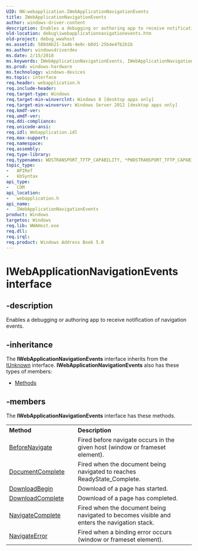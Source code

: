 ```yaml
---
UID: NN:webapplication.IWebApplicationNavigationEvents
title: IWebApplicationNavigationEvents
author: windows-driver-content
description: Enables a debugging or authoring app to receive notification of navigation events.
old-location: debug\iwebapplicationnavigationevents.htm
old-project: debug_wwahost
ms.assetid: 580d4b21-3a4b-4e0c-b0d1-25b4e4fb2b1b
ms.author: windowsdriverdev
ms.date: 2/15/2018
ms.keywords: IWebApplicationNavigationEvents, IWebApplicationNavigationEvents interface [Debugging Windows Store apps], IWebApplicationNavigationEvents interface [Debugging Windows Store apps], described, debug.iwebapplicationnavigationevents, webapplication/IWebApplicationNavigationEvents
ms.prod: windows-hardware
ms.technology: windows-devices
ms.topic: interface
req.header: webapplication.h
req.include-header: 
req.target-type: Windows
req.target-min-winverclnt: Windows 8 [desktop apps only]
req.target-min-winversvr: Windows Server 2012 [desktop apps only]
req.kmdf-ver: 
req.umdf-ver: 
req.ddi-compliance: 
req.unicode-ansi: 
req.idl: Webapplication.idl
req.max-support: 
req.namespace: 
req.assembly: 
req.type-library: 
req.typenames: WDSTRANSPORT_TFTP_CAPABILITY, *PWDSTRANSPORT_TFTP_CAPABILITY
topic_type:
-	APIRef
-	kbSyntax
api_type:
-	COM
api_location:
-	webapplication.h
api_name:
-	IWebApplicationNavigationEvents
product: Windows
targetos: Windows
req.lib: WWAHost.exe
req.dll: 
req.irql: 
req.product: Windows Address Book 5.0
---
```


# IWebApplicationNavigationEvents interface


## -description


Enables a debugging or authoring app to receive notification of navigation events.


## -inheritance

The <b xmlns:loc="http://microsoft.com/wdcml/l10n">IWebApplicationNavigationEvents</b> interface inherits from the <a href="https://msdn.microsoft.com/33f1d79a-33fc-4ce5-a372-e08bda378332">IUnknown</a> interface. <b>IWebApplicationNavigationEvents</b> also has these types of members:
<ul>
<li><a href="https://docs.microsoft.com/">Methods</a></li>
</ul>

## -members

The <b>IWebApplicationNavigationEvents</b> interface has these methods.
<table class="members" id="memberListMethods">
<tr>
<th align="left" width="37%">Method</th>
<th align="left" width="63%">Description</th>
</tr>
<tr data="declared;">
<td align="left" width="37%">
<a href="https://msdn.microsoft.com/1088bfa3-0a20-4156-90ff-50129e903052">BeforeNavigate</a>
</td>
<td align="left" width="63%">
Fired before navigate occurs in the given host (window or frameset element).

</td>
</tr>
<tr data="declared;">
<td align="left" width="37%">
<a href="https://msdn.microsoft.com/18dabd8a-d35c-4095-985d-bf712c539df8">DocumentComplete</a>
</td>
<td align="left" width="63%">
Fired when the document being navigated to reaches ReadyState_Complete.

</td>
</tr>
<tr data="declared;">
<td align="left" width="37%">
<a href="https://msdn.microsoft.com/2f38f6d2-19a3-4c19-9670-7fd766b90bd3">DownloadBegin</a>
</td>
<td align="left" width="63%">
Download of a page has started.

</td>
</tr>
<tr data="declared;">
<td align="left" width="37%">
<a href="https://msdn.microsoft.com/a787ae3b-060a-4a7e-b980-e33d3d6b2a01">DownloadComplete</a>
</td>
<td align="left" width="63%">
Download of a page has completed.

</td>
</tr>
<tr data="declared;">
<td align="left" width="37%">
<a href="https://msdn.microsoft.com/51a80227-69ec-4f12-8d19-d2b932fbbfc0">NavigateComplete</a>
</td>
<td align="left" width="63%">
Fired when the document being navigated to becomes visible and enters the navigation stack.

</td>
</tr>
<tr data="declared;">
<td align="left" width="37%">
<a href="https://msdn.microsoft.com/1c6e34e8-e14f-4b6c-ad83-140a7141cf64">NavigateError</a>
</td>
<td align="left" width="63%">
Fired when a binding error occurs (window or frameset element).

</td>
</tr>
</table> 

